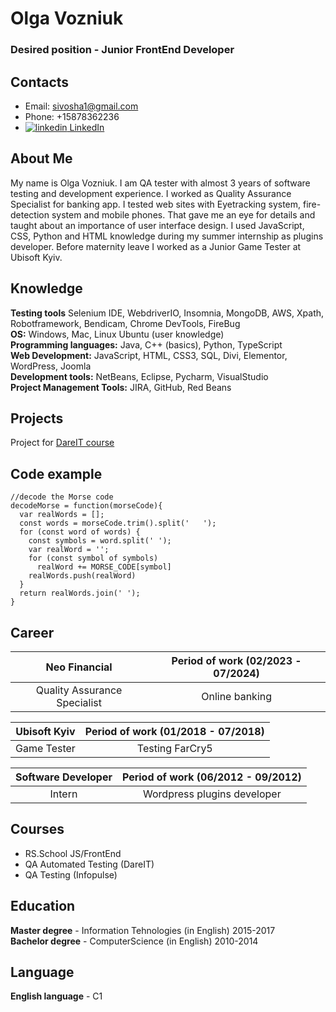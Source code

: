 # Olga Vozniuk
### Desired position - Junior FrontEnd Developer
## Contacts
* Email: [sivosha1@gmail.com](mailto:sivosha1@gmail.com)
* Phone: +15878362236
* <a href="http://www.linkedin.com/in/olga-vozniuk" rel="nofollow noreferrer">
    <img src="https://i.stack.imgur.com/gVE0j.png" alt="linkedin"> LinkedIn
  </a>
## About Me
My name is Olga Vozniuk. I am QA tester with almost 3 years of software testing and development experience. I worked as Quality Assurance Specialist for banking app. I tested web sites with Eyetracking system, fire-detection system and mobile phones. That gave me an eye for details and taught about an importance of user interface design. I used JavaScript, CSS, Python and HTML knowledge during my summer
internship as plugins developer. Before maternity leave I worked as a Junior Game Tester at Ubisoft Kyiv.

## Knowledge
**Testing tools** Selenium IDE, WebdriverIO, Insomnia, MongoDB, AWS, Xpath, Robotframework, Bendicam, Chrome DevTools, FireBug\
**OS:** Windows, Mac, Linux Ubuntu (user knowledge)\
**Programming languages:** Java, C++ (basics), Python, TypeScript\
**Web Development:** JavaScript, HTML, CSS3, SQL, Divi, Elementor, WordPress, Joomla\
**Development tools:** NetBeans, Eclipse, Pycharm, VisualStudio\
**Project Management Tools:** JIRA, GitHub, Red Beans


## Projects
Project for [DareIT course](https://github.com/sivosha/challenge_portfolio_pati)

## Code example
```
//decode the Morse code
decodeMorse = function(morseCode){
  var realWords = [];
  const words = morseCode.trim().split('   ');
  for (const word of words) {
    const symbols = word.split(' ');
    var realWord = '';
    for (const symbol of symbols)
      realWord += MORSE_CODE[symbol]
    realWords.push(realWord)
  }
  return realWords.join(' ');
}
```

## Career

| Neo Financial | Period of work (02/2023 - 07/2024) |
|:------------------:|:----------------------------------:|
| Quality Assurance Specialist | Online banking |

| Ubisoft Kyiv | Period of work (01/2018 - 07/2018) |
|:------------------:|:----------------------------------:|
| Game Tester | Testing FarCry5 |

| Software Developer | Period of work (06/2012 - 09/2012) |
|:------------------:|:----------------------------------:|
| Intern | Wordpress plugins developer |

## Courses
* RS.School JS/FrontEnd
* QA Automated Testing (DareIT)
* QA Testing (Infopulse) 

## Education
**Master degree** - Information Tehnologies (in English)    2015-2017\
**Bachelor degree** - ComputerScience (in English)  2010-2014

## Language
**English language** - C1
